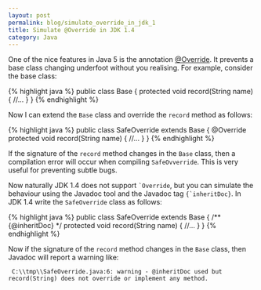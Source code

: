 ```yaml
---
layout: post
permalink: blog/simulate_override_in_jdk_1
title: Simulate @Override in JDK 1.4
category: Java
---
```


<p>
One of the nice features in Java 5 is the annotation <a href="http://java.sun.com/j2se/1.5.0/docs/api/java/lang/Override.html">@Override</a>. It prevents a base class changing underfoot without you realising. For example, consider the base class:

</p>
{% highlight java %}
public class Base
{
    protected void record(String name)
    {
        //...
    }
}
{% endhighlight %}

<p>
Now I can extend the <code>Base</code> class and override the <code>record</code> method as follows:

</p>
{% highlight java %}
public class SafeOverride extends Base
{
   @Override
   protected void record(String name)
   {
       //...
   }
}
{% endhighlight %}

<p>
If the signature of the <code>record</code> method changes in the <code>Base</code> class, then a compilation error will occur when compiling <code>SafeOvverride</code>. This is very useful for preventing subtle bugs.

</p>
<p>
Now naturally JDK 1.4 does not support <code>`Override</code>, but you can simulate the behaviour using the Javadoc tool and the Javadoc tag <code>{`inheritDoc}</code>. In JDK 1.4 write the <code>SafeOverride</code> class as follows:

</p>
{% highlight java %}
public class SafeOverride extends Base
{
    /** {@inheritDoc} */
    protected void record(String name)
    {
        //...
    }
}
{% endhighlight %}

<p>
Now if the signature of the <code>record</code> method changes in the <code>Base</code> class, then Javadoc will report a warning like:

</p>
<p>
<code> C:\\tmp\\SafeOverride.java:6: warning - @inheritDoc used but record(String) does not override or implement any method.</code>

</p>
